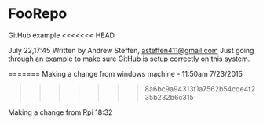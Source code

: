 # FooRepo
GitHub example
<<<<<<< HEAD

July 22,17:45
Written by Andrew Steffen, asteffen411@gmail.com
Just going through an example to make sure GitHub is setup correctly on this system.

=======
Making a change from windows machine - 11:50am 7/23/2015
>>>>>>> 8a6bc9a94313f1a7562b54cde4f235b232b6c315

Making a change from Rpi 18:32
